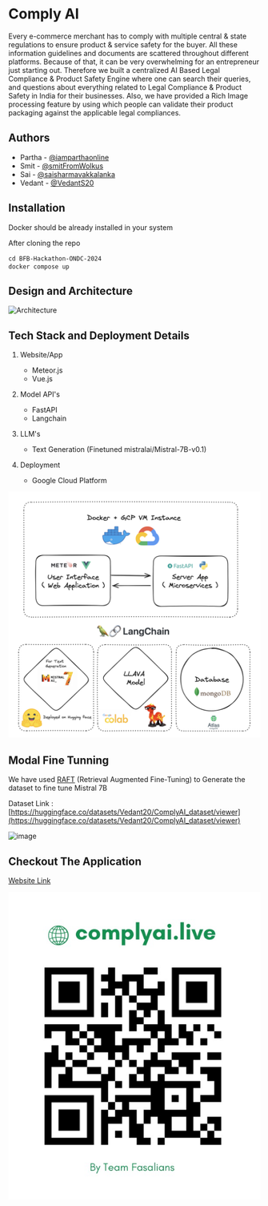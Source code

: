 # Comply AI
Every e-commerce merchant has to comply with multiple central & state regulations to ensure product & service safety for the buyer. All these information guidelines and documents are scattered throughout different platforms. Because of that, it can be very overwhelming for an entrepreneur just starting out. Therefore we built a centralized AI Based Legal Compliance & Product Safety Engine where one can search their queries, and questions about everything related to Legal Compliance & Product Safety in India for their businesses. Also, we have provided a Rich Image processing feature by using which people can validate their product packaging against the applicable legal compliances.

## Authors 

- Partha - [@iamparthaonline](https://github.com/iamparthaonline)
- Smit - [@smitFromWolkus](https://github.com/smitFromWolkus)
- Sai - [@saisharmavakkalanka](https://github.com/saisharmavakkalanka)
- Vedant - [@VedantS20](https://github.com/VedantS20)


## Installation 

Docker should be already installed in your system 

After cloning the repo

```
cd BFB-Hackathon-ONDC-2024
docker compose up
```

## Design and Architecture
![Architecture](https://github.com/iamparthaonline/BFB-Hackathon-ONDC-2024/blob/main/design-architecture.png)


## Tech Stack and Deployment Details

1. Website/App
    - Meteor.js
    - Vue.js

2. Model API's
    - FastAPI
    - Langchain

3. LLM's
   - Text Generation (Finetuned mistralai/Mistral-7B-v0.1)

4. Deployment
   - Google Cloud Platform

![Tech](https://github.com/iamparthaonline/BFB-Hackathon-ONDC-2024/blob/main/tech.png)


## Modal Fine Tunning 
We have used [RAFT](https://arxiv.org/pdf/2403.10131) (Retrieval Augmented Fine-Tuning) to Generate the dataset to fine tune Mistral 7B 

Dataset Link : [https://huggingface.co/datasets/Vedant20/ComplyAI_dataset/viewer](https://huggingface.co/datasets/Vedant20/ComplyAI_dataset/viewer)

![image](https://github.com/user-attachments/assets/8e901047-4b89-4afe-95b0-7ddd459916ec)




## Checkout The Application

[Website Link](http://34.42.69.103/)

![QR Image](https://github.com/iamparthaonline/BFB-Hackathon-ONDC-2024/blob/main/QR_new.jpeg)

